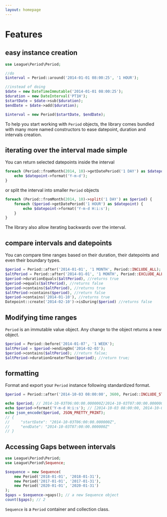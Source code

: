 ```yaml
---
layout: homepage
---
```


# Features

## easy instance creation

~~~php
use League\Period\Period;

//do
$interval = Period::around('2014-01-01 08:00:25', '1 HOUR');

//instead of doing
$date = new DateTimeImmutable('2014-01-01 08:00:25');
$duration = new DateInterval('PT1H');
$startDate = $date->sub($duration);
$endDate = $date->add($duration);

$interval = new Period($startDate, $endDate);
~~~

To help you start working with `Period` objects, the library comes bundled with many more named constructors to ease datepoint, duration and intervals creation.

## iterating over the interval made simple

You can return selected datepoints inside the interval

~~~php
foreach (Period::fromMonth(2014, 10)->getDatePeriod('1 DAY') as $datepoint) {
    echo $datepoint->format('Y-m-d');
}
~~~

or split the interval into smaller `Period` objects

~~~php
foreach (Period::fromMonth(2014, 10)->split('1 DAY') as $period) {
    foreach ($period->getDatePeriod('1 HOUR') as $datepoint) {
    	echo $datepoint->format('Y-m-d H:i:s');
    }
}
~~~

The library also allow iterating backwards over the interval.

## compare intervals and datepoints

You can compare time ranges based on their duration, their datepoints and even their boundary types.

~~~php
$period = Period::after('2014-01-01', '1 MONTH', Period::INCLUDE_ALL);
$altPeriod = Period::after('2014-01-01', '1 MONTH', Period::EXCLUDE_ALL);
$period->durationEquals($altPeriod), //returns true
$period->equals($altPeriod), //returns false
$period->contains($altPeriod), //returns true
$altPeriod->contains($period), //return false
$period->contains('2014-01-10'), //returns true
Datepoint::create('2014-02-10')->isDuring($period) //returns false
~~~

## Modifying time ranges

`Period` is an immutable value object. Any change to the object returns a new object.

~~~php
$period = Period::before('2014-01-07', '1 WEEK');
$altPeriod = $period->endingOn('2014-02-03');
$period->contains($altPeriod); //return false;
$altPeriod->durationGreaterThan($period); //return true;
~~~

## formatting

Format and export your `Period` instance following standardized format.

~~~php
$period = Period::after('2014-10-03 08:00:00', 3600, Period::INCLUDE_START_EXCLUDE_END);

echo $period; // 2014-10-03T06:00:00.000000Z/2014-10-03T07:00:00.000000Z
echo $period->format('Y-m-d H:i:s'); // [2014-10-03 08:00:00, 2014-10-03 09:00:00)
echo json_encode($period, JSON_PRETTY_PRINT);
// {
//     "startDate": "2014-10-03T06:00:00.000000Z",
//     "endDate": "2014-10-03T07:00:00.000000Z"
// }
~~~

## Accessing Gaps between intervals

~~~php
use League\Period\Period;
use League\Period\Sequence;

$sequence = new Sequence(
    new Period('2018-01-01', '2018-01-31'),
    new Period('2017-01-01', '2017-01-31'),
    new Period('2020-01-01', '2020-01-31')
);
$gaps = $sequence->gaps(); // a new Sequence object
count($gaps); // 2
~~~

`Sequence` is a `Period` container and collection class.